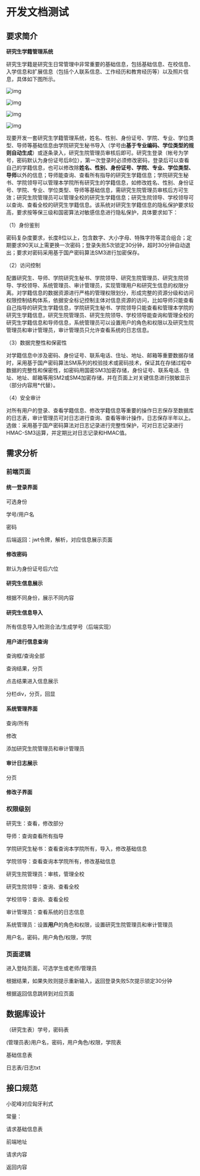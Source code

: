 # 开发文档测试

## 要求简介

**研究生学籍管理系统**

  研究生学籍是研究生日常管理中非常重要的基础信息，包括基础信息、在校信息、入学信息和扩展信息（包括个人联系信息、工作经历和教育经历等）以及照片信息，具体如下图所示。

![img](file:///C:\Users\151505~1\AppData\Local\Temp\ksohtml15028\wps1.jpg) 

![img](file:///C:\Users\151505~1\AppData\Local\Temp\ksohtml15028\wps2.jpg) 

![img](file:///C:\Users\151505~1\AppData\Local\Temp\ksohtml15028\wps3.jpg) 

![img](file:///C:\Users\151505~1\AppData\Local\Temp\ksohtml15028\wps4.jpg) 

  现要开发一套研究生学籍管理系统，姓名、性别、身份证号、学院、专业、学位类型、导师等基础信息由学院研究生秘书导入（学号由**基于专业编码、学位类型的规则自动生成**）或逐条录入，研究生院管理员审核后即可。研究生登录（帐号为学号，密码默认为身份证号后8位），第一次登录时必须修改密码，登录后可以查看自己的学籍信息，也可以修改除**姓名、性别、身份证号、学院、专业、学位类型、导师**以外的信息；导师能查询、查看所有指导的研究生学籍信息；学院研究生秘书、学院领导可以管理本学院所有研究生的学籍信息，如修改姓名、性别、身份证号、学院、专业、学位类型、导师等基础信息，需研究生院管理员审核后方可生效；研究生院管理员可以管理全校的研究生学籍信息；研究生院领导、学校领导可以查询、查看全校的研究生学籍信息。该系统对研究生学籍信息的隐私保护要求较高，要求按等保三级和国密算法对敏感信息进行隐私保护，具体要求如下：

（1）身份鉴别

密码复杂度要求，长度8位以上，包含数字、大小字母、特殊字符等混合组合；定期要求90天以上需更换一次密码；登录失败5次锁定30分钟，超时30分钟自动退出；要求对密码采用基于国产密码算法SM3进行加密保存。

（2）访问控制

配置研究生、导师、学院研究生秘书、学院领导、研究生院管理员、研究生院领导、学校领导、系统管理员、审计管理员，实现管理用户和研究生信息的权限分离。对学籍信息的数据资源进行严格的管理权限划分，形成完整的资源分级和访问权限控制结构体系，依据安全标记控制主体对信息资源的访问，比如导师只能查看自己指导的研究生学籍信息，学院研究生秘书、学院领导只能查看和管理本学院的研究生学籍信息，研究生院管理员、研究生院领导、学校领导能查询和管理全校的研究生学籍信息和导师信息，系统管理员可以设置用户的角色和权限以及研究生院管理员和审计管理员，审计管理员只允许查看系统的日志信息。

（3）数据完整性和保密性

对学籍信息中涉及密码、身份证号、联系电话、住址、地址、邮箱等重要数据存储时，采用基于国产密码算法SM系列的校验技术或密码技术，保证其在存储过程中数据的完整性和保密性，如密码用国密SM3加密存储，身份证号、联系电话、住址、地址、邮箱等用SM2或SM4加密存储，并在页面上对关键信息进行脱敏显示（部分内容用*代替）。

（4）安全审计

对所有用户的登录、查看学籍信息、修改学籍信息等重要的操作日志保存至数据库的日志表，审计管理员可对日志进行查询、查看等审计操作，日志保存半年以上。选做：采用基于国产密码算法对日志记录进行完整性保护，可对日志记录进行 HMAC-SM3运算，并定期比对日志记录和HMAC值。

## 需求分析

### 前端页面

#### 统一登录界面

可选身份

学号/用户名

密码

后端返回：jwt令牌，解析，对应信息展示页面

#### 修改密码

默认为身份证号后六位

#### 研究生信息展示

根据不同身份，展示不同内容

#### 研究生信息导入

所有信息导入/检测合法/生成学号（后端实现）

#### 用户进行信息查询

查询框/查询全部

查询结果，分页

点击结果进入信息展示

分栏div，分页，回显

#### 系统管理界面

查询/所有

修改

添加研究生院管理员和审计管理员

#### 审计日志展示

分页

#### 修改子界面



### 权限级别

研究生：查看，修改部分



导师：查询查看所有指导

学院研究生秘书：查看查询本学院所有，导入，修改基础信息

学院领导：查看查询本学院所有，修改基础信息

研究生院管理员：审核，管理全校

研究生院领导：查询、查看全校

学校领导：查询、查看全校



审计管理员：查看系统的日志信息





系统管理员：设置**用户**的角色和权限，设置研究生院管理员和审计管理员

用户名，密码，用户角色/权限，学院

### 页面逻辑

进入登陆页面，可选学生或老师/管理员

根据结果，如果失败则提示重新输入，返回登录失败5次提示锁定30分钟

根据返回信息跳转到对应页面



## 数据库设计

（研究生表）学号，密码表

(管理员表)用户名，密码，用户角色/权限，学院表

基础信息表

日志表/日志txt



## 接口规范

小驼峰对应匈牙利式

常量：

请求基础信息表

前端地址

请求内容

返回内容

